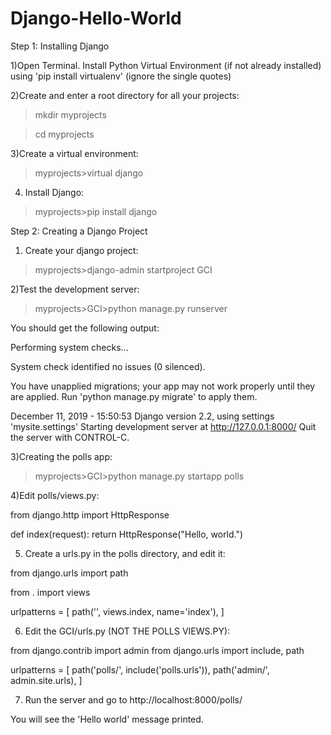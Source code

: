 # Django-Hello-World
Step 1: Installing Django 

1)Open Terminal. Install Python Virtual Environment (if not already installed) using 'pip install virtualenv' (ignore the single quotes)

2)Create and enter a root directory for all your projects:

>mkdir myprojects

>cd myprojects

3)Create a virtual environment:

>myprojects>virtual django

4) Install Django:

>myprojects>pip install django

Step 2: Creating a Django Project

1) Create your django project:

>myprojects>django-admin startproject GCI

2)Test the development server:

>myprojects>GCI>python manage.py runserver

You should get the following output:

Performing system checks...

System check identified no issues (0 silenced).

You have unapplied migrations; your app may not work properly until they are applied.
Run 'python manage.py migrate' to apply them.

December 11, 2019 - 15:50:53
Django version 2.2, using settings 'mysite.settings'
Starting development server at http://127.0.0.1:8000/
Quit the server with CONTROL-C.


3)Creating the polls app:

>myprojects>GCI>python manage.py startapp polls

4)Edit polls/views.py:

from django.http import HttpResponse


def index(request):
    return HttpResponse("Hello, world.")
    
    
5) Create a urls.py in the polls directory, and edit it:

from django.urls import path

from . import views

urlpatterns = [
    path('', views.index, name='index'),
]


6) Edit the GCI/urls.py (NOT THE POLLS VIEWS.PY):

from django.contrib import admin
from django.urls import include, path

urlpatterns = [
    path('polls/', include('polls.urls')),
    path('admin/', admin.site.urls),
]

7) Run the server and go to  http://localhost:8000/polls/

You will see the 'Hello world' message printed.


